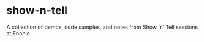 # show-n-tell
A collection of demos, code samples, and notes from Show ’n’ Tell sessions at Enonic.
